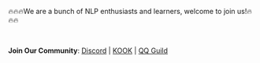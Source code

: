 🔥🔥🔥We are a bunch of NLP enthusiasts and learners, welcome to join us!🔥🔥🔥

<br>

**Join Our Community**: [Discord](https://discord.gg/mCjYK5cUP8) | [KOOK](https://kook.top/i25ZuW) | [QQ Guild](https://qun.qq.com/qqweb/qunpro/share?_wv=3&_wwv=128&inviteCode=1k1mAL&appChannel=share&businessType=9&from=246610&biz=ka)
